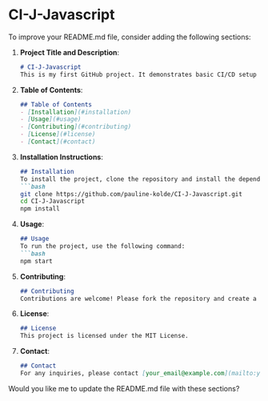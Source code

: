# CI-J-Javascript

To improve your README.md file, consider adding the following sections:

1. **Project Title and Description**:
   ```markdown
   # CI-J-Javascript
   This is my first GitHub project. It demonstrates basic CI/CD setup for a JavaScript project.
   ```

2. **Table of Contents**:
   ```markdown
   ## Table of Contents
   - [Installation](#installation)
   - [Usage](#usage)
   - [Contributing](#contributing)
   - [License](#license)
   - [Contact](#contact)
   ```

3. **Installation Instructions**:
   ```markdown
   ## Installation
   To install the project, clone the repository and install the dependencies:
   ```bash
   git clone https://github.com/pauline-kolde/CI-J-Javascript.git
   cd CI-J-Javascript
   npm install
   ```

4. **Usage**:
   ```markdown
   ## Usage
   To run the project, use the following command:
   ```bash
   npm start
   ```

5. **Contributing**:
   ```markdown
   ## Contributing
   Contributions are welcome! Please fork the repository and create a pull request.
   ```

6. **License**:
   ```markdown
   ## License
   This project is licensed under the MIT License.
   ```

7. **Contact**:
   ```markdown
   ## Contact
   For any inquiries, please contact [your_email@example.com](mailto:your_email@example.com).
   ```

Would you like me to update the README.md file with these sections?
